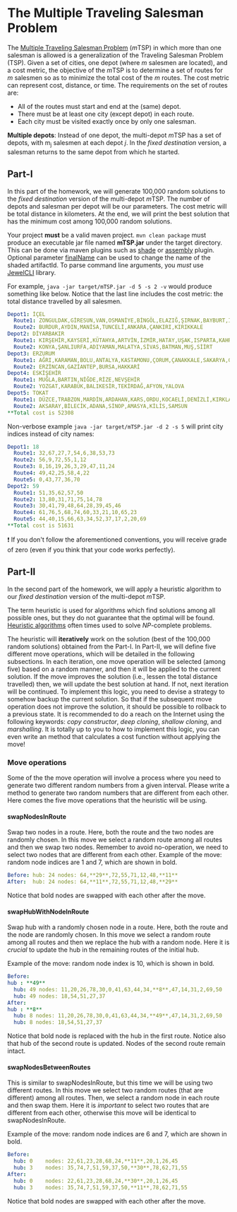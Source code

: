 # The Multiple Traveling Salesman Problem

The [Multiple Traveling Salesman Problem](https://neos-guide.org/content/multiple-traveling-salesman-problem-mtsp) (*m*TSP) in which more than one salesman is allowed is a generalization of the Traveling Salesman Problem (TSP).
Given a set of cities, one depot (where *m* salesmen are located), and a cost metric, the objective of the *m*TSP is to determine a set of routes for *m* salesmen so as to minimize the total cost of the *m* routes. 
The cost metric can represent cost, distance, or time. The requirements on the set of routes are:

* All of the routes must start and end at the (same) depot.
* There must be at least one city (except depot) in each route.
* Each city must be visited exactly once by only one salesman.

**Multiple depots**: Instead of one depot, the multi-depot *m*TSP has a set of depots, with m<sub>j</sub> salesmen at each depot *j*. 
In the *fixed destination* version, a salesman returns to the same depot from which he started.

## Part-I

In this part of the homework, we will generate 100,000 random solutions to the *fixed destination* version of the multi-depot *m*TSP.
The number of depots and salesman per depot will be our parameters. The cost metric will be total distance in kilometers.
At the end, we will print the best solution that has the minimum cost among 100,000 random solutions.

Your project **must** be a valid maven project. `mvn clean package` must produce an executable jar file named **mTSP.jar** under the target directory.
This can be done via maven plugins such as [shade](https://maven.apache.org/plugins/maven-shade-plugin) or [assembly](https://maven.apache.org/plugins/maven-assembly-plugin) plugin.
Optional parameter [finalName](https://maven.apache.org/plugins/maven-shade-plugin/shade-mojo.html#finalName) can be used to change the name of the shaded artifactId.
To parse command line arguments, you *must* use [JewelCLI](http://jewelcli.lexicalscope.com) library.

For example, `java -jar target/mTSP.jar -d 5 -s 2 -v` would produce something like below.
Notice that the last line includes the cost metric: the total distance travelled by all salesmen.

```yaml
Depot1: İÇEL
  Route1: ZONGULDAK,GİRESUN,VAN,OSMANİYE,BİNGÖL,ELAZIĞ,ŞIRNAK,BAYBURT,IĞDIR
  Route2: BURDUR,AYDIN,MANİSA,TUNCELİ,ANKARA,ÇANKIRI,KIRIKKALE
Depot2: DİYARBAKIR
  Route1: KIRŞEHİR,KAYSERİ,KÜTAHYA,ARTVİN,İZMİR,HATAY,UŞAK,ISPARTA,KAHRAMANMARAŞ,İSTANBUL
  Route2: KONYA,ŞANLIURFA,ADIYAMAN,MALATYA,SİVAS,BATMAN,MUŞ,SİİRT
Depot3: ERZURUM
  Route1: AĞRI,KARAMAN,BOLU,ANTALYA,KASTAMONU,ÇORUM,ÇANAKKALE,SAKARYA,GÜMÜŞHANE,BİTLİS
  Route2: ERZİNCAN,GAZİANTEP,BURSA,HAKKARİ
Depot4: ESKİŞEHİR
  Route1: MUĞLA,BARTIN,NİĞDE,RİZE,NEVŞEHİR
  Route2: YOZGAT,KARABÜK,BALIKESİR,TEKİRDAĞ,AFYON,YALOVA
Depot5: TOKAT
  Route1: DÜZCE,TRABZON,MARDİN,ARDAHAN,KARS,ORDU,KOCAELİ,DENİZLİ,KIRKLARELİ,EDİRNE
  Route2: AKSARAY,BİLECİK,ADANA,SİNOP,AMASYA,KİLİS,SAMSUN
**Total cost is 52308
```

Non-verbose example `java -jar target/mTSP.jar -d 2 -s 5` will print city indices instead of city names:
```yaml
Depot1: 18
  Route1: 32,67,27,7,54,6,38,53,73
  Route2: 56,9,72,55,1,12
  Route3: 8,16,19,26,3,29,47,11,24
  Route4: 49,42,25,58,4,22
  Route5: 0,43,77,36,70
Depot2: 59
  Route1: 51,35,62,57,50
  Route2: 13,80,31,71,75,14,78
  Route3: 30,41,79,48,64,28,39,45,46
  Route4: 61,76,5,68,74,60,33,21,10,65,23
  Route5: 44,40,15,66,63,34,52,37,17,2,20,69
**Total cost is 51631
```


:exclamation: If you don't follow the aforementioned conventions, you will receive grade of zero (even if you think that your code works perfectly).

## Part-II

In the second part of the homework, we will apply a heuristic algorithm to our *fixed destination* version of the multi-depot *m*TSP.

The term heuristic is used for algorithms which find solutions among all possible ones, but they do not guarantee that the optimal will be found.
[Heuristic algorithms](https://optimization.mccormick.northwestern.edu/index.php/Heuristic_algorithms) often times used to solve *NP*-complete problems.

The heuristic will **iteratively** work on the solution (best of the 100,000 random solutions) obtained from the Part-I. 
In Part-II, we will define five different move operations, which will be detailed in the following subsections.
In each iteration, one move operation will be selected (among five) based on a random manner, and then it will be applied to the current solution.
If the move improves the solution (i.e., lessen the total distance travelled) then, we will update the best solution at hand. If not, next iteration will be continued.
To implement this logic, you need to devise a strategy to somehow backup the current solution. 
So that if the subsequent move operation does not improve the solution, it should be possible to rollback to a previous state.
It is recommended to do a reach on the Internet using the following keywords: *copy constructor*, *deep cloning*, *shallow cloning*, and *marshalling*.
It is totally up to you to how to implement this logic, you can even write an method that calculates a cost function without applying the move!

### Move operations
Some of the the move operation will involve a process where you need to generate two different random numbers from a given interval.
Please write a method to generate two random numbers that are different from each other.
Here comes the five move operations that the heuristic will be using.

#### swapNodesInRoute
Swap two nodes in a route. Here, both the route and the two nodes are randomly chosen.
In this move we select a random route among all routes and then we swap two nodes.
Remember to avoid no-operation, we need to select two nodes that are different from each other.
Example of the move: random node indices are 1 and 7, which are shown in bold.
```yaml
Before: hub: 24	nodes: 64,**29**,72,55,71,12,48,**11**
After:  hub: 24	nodes: 64,**11**,72,55,71,12,48,**29**
```
Notice that bold nodes are swapped with each other after the move.

#### swapHubWithNodeInRoute
Swap hub with a randomly chosen node in a route. Here, both the route and the node are randomly chosen.
In this move we select a random route among all routes and then we replace the hub with a random node.
Here it is *crucial* to update the hub in the remaining routes of the initial hub.

Example of the move: random node index is 10, which is shown in bold.
```yaml
Before:
hub : **49**	
  hub: 49 nodes: 11,20,26,78,30,0,41,63,44,34,**8**,47,14,31,2,69,50
  hub: 49 nodes: 18,54,51,27,37
After:
hub : **8**
  hub: 8 nodes: 11,20,26,78,30,0,41,63,44,34,**49**,47,14,31,2,69,50
  hub: 8 nodes: 18,54,51,27,37
```
Notice that bold node is replaced with the hub in the first route. Notice also that hub of the second route is updated. Nodes of the second route remain intact.

#### swapNodesBetweenRoutes
This is similar to swapNodesInRoute, but this time we will be using two different routes.
In this move we select two random routes (that are different) among all routes. Then, we select a random node in each route and then swap them.
Here it is *important* to select two routes that are different from each other, otherwise this move will be identical to swapNodesInRoute.

Example of the move: random node indices are 6 and 7, which are shown in bold.
```yaml
Before:
  hub: 0    nodes: 22,61,23,28,68,24,**11**,20,1,26,45
  hub: 3	nodes: 35,74,7,51,59,37,50,**30**,78,62,71,55
After:
  hub: 0	nodes: 22,61,23,28,68,24,**30**,20,1,26,45
  hub: 3	nodes: 35,74,7,51,59,37,50,**11**,78,62,71,55
```
Notice that bold nodes are swapped with each other after the move.